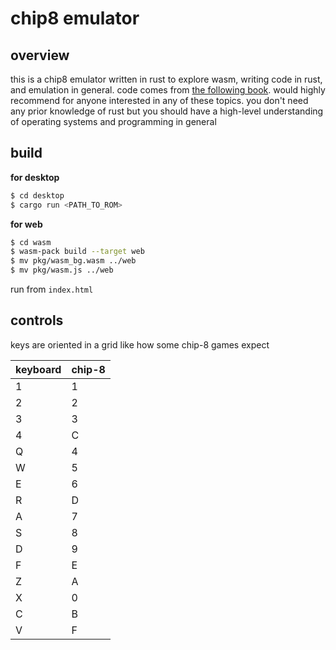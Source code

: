 # chip8 emulator

## overview

this is a chip8 emulator written in rust to explore wasm, writing code in rust, and emulation in general. code comes from [the following book](https://github.com/aquova/chip8-book). would highly recommend for anyone interested in any of these topics. you don't need any prior knowledge of rust but you should have a high-level understanding of operating systems and programming in general

## build

**for desktop**

```bash
$ cd desktop
$ cargo run <PATH_TO_ROM>
```

**for web**

```bash
$ cd wasm
$ wasm-pack build --target web
$ mv pkg/wasm_bg.wasm ../web
$ mv pkg/wasm.js ../web
```

run from `index.html`

## controls

keys are oriented in a grid like how some chip-8 games expect

|keyboard|chip-8|
|---|---|
|1|1|
|2|2|
|3|3|
|4|C|
|Q|4|
|W|5|
|E|6|
|R|D|
|A|7|
|S|8|
|D|9|
|F|E|
|Z|A|
|X|0|
|C|B|
|V|F|
